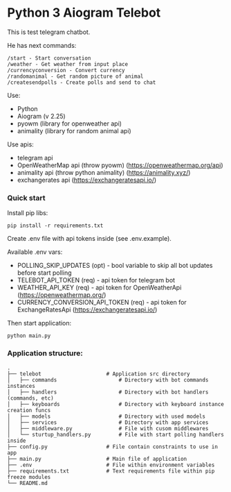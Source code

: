 # Python 3 Aiogram Telebot

This is test telegram chatbot.

He has next commands:
```commandline
/start - Start conversation
/weather - Get weather from input place
/currencyconversion - Convert currency
/randomanimal - Get random picture of animal
/createsendpolls - Create polls and send to chat
```

Use:
- Python
- Aiogram (v 2.25)
- pyowm (library for openweather api)
- animality (library for random animal api)


Use apis:
- telegram api
- OpenWeatherMap api (throw pyowm) (https://openweathermap.org/api)
- animality api (throw python animality) (https://animality.xyz/)
- exchangerates api (https://exchangeratesapi.io/)

### Quick start

Install pip libs:

```commandline
pip install -r requirements.txt
```


Create .env file with api tokens inside (see .env.example).

Available .env vars:
- POLLING_SKIP_UPDATES (opt) - bool variable to skip all bot updates before start polling
- TELEBOT_API_TOKEN (req) - api token for telegram bot
- WEATHER_API_KEY (req) - api token for OpenWeatherApi (https://openweathermap.org/)
- CURRENCY_CONVERSION_API_TOKEN (req) - api token for ExchangeRatesApi (https://exchangeratesapi.io/)


Then start application:

```commandline
python main.py
```


### Application structure:

    .
    ├── telebot                     # Application src directory
    │   ├── commands                    # Directory with bot commands instances
    │   ├── handlers                    # Directory with bot handlers (commands, etc)
    │   ├── keyboards                   # Directory with keyboard instance creation funcs
    │   ├── models                      # Directory with used models
    │   ├── services                    # Directory with app services
    │   ├── middleware.py               # File with cusom middlewares
    │   └── sturtup_handlers.py         # File with start polling handlers inside
    ├── config.py                   # File contain constraints to use in app
    ├── main.py                     # Main file of application
    ├── .env                        # File within environment variables
    ├── requirements.txt            # Text requirements file within pip freeze modules
    └── README.md                   
